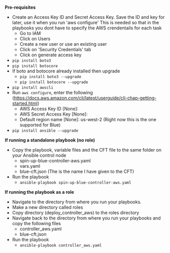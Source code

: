 **Pre-requisites**

* Create an Access Key ID and Secret Access Key. Save the ID and key for later, use it when you run 'aws configure' This is needed so that in the playbooks you dont have to specify the AWS crendentails for each task
  - Go to IAM
  - Click on Users
  - Create a new user or use an existing user
  - Click on 'Security Credentials' tab
  - Click on generate access key  
* `pip install boto3` 
* `pip install botocore`
* If boto and botocore already installed then upgrade
  - `pip install boto3 --upgrade`
  - `pip install botocore --upgrade`
* `pip install awscli`
* Run `aws configure`, enter the following (https://docs.aws.amazon.com/cli/latest/userguide/cli-chap-getting-started.html)
  - AWS Access Key ID [None]: 
  - AWS Secret Access Key [None]: 
  - Default region name [None]: us-west-2 (Right now this is the one supported for Blue)
* `pip install ansible --upgrade`

**If running a standalone playbook (no role)**
* Copy the playbook, variable files and the CFT file to the same folder on your Ansible control node
  - spin-up-blue-controller-aws.yaml
  - vars.yaml
  - blue-cft.json (The is the name I have given to the CFT) 
* Run the playbook
  - `ansible-playbook spin-up-blue-controller-aws.yaml`

**If running the playbook as a role**
* Navigate to the directory from where you run your playbooks.
* Make a new directory called roles
* Copy directory (deploy_controller_aws) to the roles directory
* Navigate back to the directory from where you run your playbooks and copy the following files
  - controller_aws.yaml
  - blue-cft.json
* Run the playbook
  - `ansible-playbook controller_aws.yaml`

